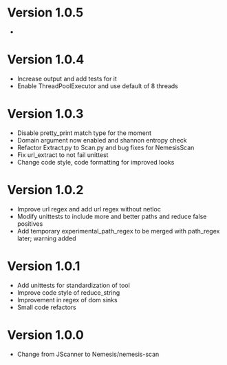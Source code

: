 # Version 1.0.5
*

# Version 1.0.4
* Increase output and add tests for it
* Enable ThreadPoolExecutor and use default of 8 threads

# Version 1.0.3
* Disable pretty_print match type for the moment
* Domain argument now enabled and shannon entropy check
* Refactor Extract.py to Scan.py and bug fixes for NemesisScan
* Fix url_extract to not fail unittest
* Change code style, code formatting for improved looks

# Version 1.0.2
* Improve url regex and add url regex without netloc
* Modify unittests to include more and better paths and reduce false positives
* Add temporary experimental_path_regex to be merged with path_regex later; warning added

# Version 1.0.1
* Add unittests for standardization of tool
* Improve code style of reduce_string
* Improvement in regex of dom sinks
* Small code refactors 

# Version 1.0.0
* Change from JScanner to Nemesis/nemesis-scan

